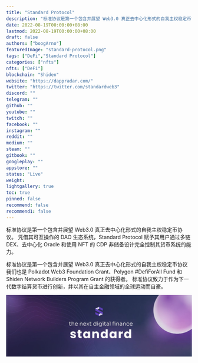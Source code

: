 ```yaml
---
title: "Standard Protocol"
description: "标准协议是第一个包含并展望 Web3.0 真正去中心化形式的自我主权稳定币协议。"
date: 2022-08-19T00:00:00+08:00
lastmod: 2022-08-19T00:00:00+08:00
draft: false
authors: ["boogArno"]
featuredImage: "standard-protocol.png"
tags: ["DeFi","Standard Protocol"]
categories: ["nfts"]
nfts: ["DeFi"]
blockchain: "Shiden"
website: "https://dappradar.com/"
twitter: "https://twitter.com/standardweb3"
discord: ""
telegram: ""
github: ""
youtube: ""
twitch: ""
facebook: ""
instagram: ""
reddit: ""
medium: ""
steam: ""
gitbook: ""
googleplay: ""
appstore: ""
status: "Live"
weight: 
lightgallery: true
toc: true
pinned: false
recommend: false
recommend1: false
---
```

标准协议是第一个包含并展望 Web3.0 真正去中心化形式的自我主权稳定币协议。 凭借其可互操作的 DAO 生态系统，Standard Protocol 赋予其用户通过多链 DEX、去中心化 Oracle 和使用 NFT 的 CDP 非储备设计完全控制其货币系统的能力。 

标准协议是第一个包含并展望 Web3.0 真正去中心化形式的自我主权稳定币协议我们也是 Polkadot Web3 Foundation Grant、Polygon #DefiForAll Fund 和 Shiden Network Builders Program Grant 的获得者。 标准协议致力于作为下一代数字结算货币进行创新，并以其在自主金融领域的全球运动而自豪。

![1080x360](1080x360.jpg)